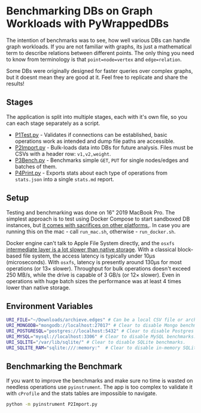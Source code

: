 # Benchmarking DBs on Graph Workloads with PyWrappedDBs

The intention of benchmarks was to see, how well various DBs can handle graph workloads.
If you are not familiar with graphs, its just a mathematical term to describe relations between different points.
The only thing you need to know from terminology is that `point=node=vertex` and `edge=relation`.

Some DBs were originally designed for faster queries over complex graphs, but it doesnt mean they are good at it.
Feel free to replicate and share the results!

## Stages

The application is split into multiple stages, each with it's own file, so you can each stage separately as a script.

* [P1Test.py](P1Test.py) - Validates if connections can be established, basic operations work as intended and dump file paths are accessible.
* [P2Import.py](P2Import.py) - Bulk-loads data into DBs for future analysis. Files must be CSVs with a header row: `v1,v2,weight`.
* [P3Bench.py](P3Bench.py) - Benchmarks simple `GET`, `PUT` for single nodes/edges and batches of them.
* [P4Print.py](P4Print.py) - Exports stats about each type of operations from `stats.json` into a single `stats.md` report.

## Setup

Testing and benchmarking was done on 16" 2019 MacBook Pro. The simplest approach is to test using Docker Compose to start sandboxed DB instances, but [it comes with sacrifices on other platforms.](https://github.com/docker/for-mac/issues/1592). In case you are running this on the mac - call `run_mac.sh`, otherwise - `run_docker.sh`.

Docker engine can't talk to Apple File System directly, and the `osxfs` [intermediate layer is a lot slower than native storage](https://docs.docker.com/docker-for-mac/osxfs/#performance-issues-solutions-and-roadmap). With a classical block-based file system, the access latency is typically under 10μs (microseconds). With `osxfs`, latency is presently around 130μs for most operations (or 13× slower). Throughput for bulk operations doesn't exceed 250 MB/s, while the drive is capable of 3 GB/s (or 12× slower). Even in operations with huge batch sizes the performance was at least 4 times lower than native storage.

## Environment Variables

```sh
URI_FILE="~/Downloads/archieve.edges" # Can be a local CSV file or archeive.
URI_MONGODB="mongodb://localhost:27017" # Clear to disable Mongo benchmarks.
URI_POSTGRESQL="postgres://localhost:5432" # Clear to disable Postgres benchmarks.
URI_MYSQL="mysql://localhost:3306" # Clear to disable MySQL benchmarks.
URI_SQLITE="/var/lib/sqlite/" # Clear to disable SQLite benchmarks.
URI_SQLITE_RAM="sqlite:///:memory:"  # Clear to disable in-memory SQLite benchmarks.
```

## Benchmarking the Benchmark

If you want to improve the benchmarks and make sure no time is wasted on needless operations use `pyinstrument`. The app is too complex to validate it with `cProfile` and the stats tables are impossible to navigate.

```sh
python -m pyinstrument P2Import.py
```
